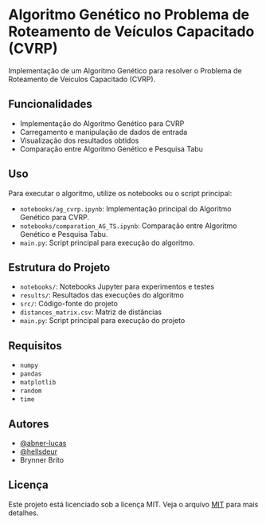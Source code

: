 # Algoritmo Genético no Problema de Roteamento de Veículos Capacitado (CVRP)
Implementação de um Algoritmo Genético para resolver o Problema de Roteamento de Veículos Capacitado (CVRP).

## Funcionalidades
- Implementação do Algoritmo Genético para CVRP
- Carregamento e manipulação de dados de entrada
- Visualização dos resultados obtidos
- Comparação entre Algoritmo Genético e Pesquisa Tabu

## Uso
Para executar o algoritmo, utilize os notebooks ou o script principal:
- `notebooks/ag_cvrp.ipynb`: Implementação principal do Algoritmo Genético para CVRP.
- `notebooks/comparation_AG_TS.ipynb`: Comparação entre Algoritmo Genético e Pesquisa Tabu.
- `main.py`: Script principal para execução do algoritmo.

## Estrutura do Projeto
- `notebooks/`: Notebooks Jupyter para experimentos e testes
- `results/`: Resultados das execuções do algoritmo
- `src/`: Código-fonte do projeto
- `distances_matrix.csv`: Matriz de distâncias
- `main.py`: Script principal para execução do projeto

## Requisitos
- `numpy`
- `pandas`
- `matplotlib`
- `random`
- `time`

## Autores
- [@abner-lucas](https://github.com/abner-lucas)
- [@hellsdeur](https://github.com/hellsdeur)
- Brynner Brito
 
## Licença
Este projeto está licenciado sob a licença MIT. Veja o arquivo [MIT](https://choosealicense.com/licenses/mit/) para mais detalhes.
